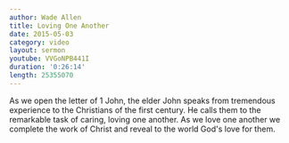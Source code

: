 ```yaml
---
author: Wade Allen
title: Loving One Another
date: 2015-05-03
category: video
layout: sermon
youtube: VVGoNPB441I
duration: '0:26:14'
length: 25355070
---
```


As we open the letter of 1 John, the elder John speaks from tremendous experience to the Christians of the first century. He calls them to the remarkable task of caring, loving one another. As we love one another we complete the work of Christ and reveal to the world God's love for them.

